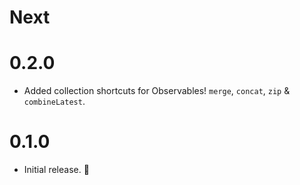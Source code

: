# Next

# 0.2.0
- Added collection shortcuts for Observables! `merge`, `concat`, `zip` &
`combineLatest`.

# 0.1.0
- Initial release. 🎉

